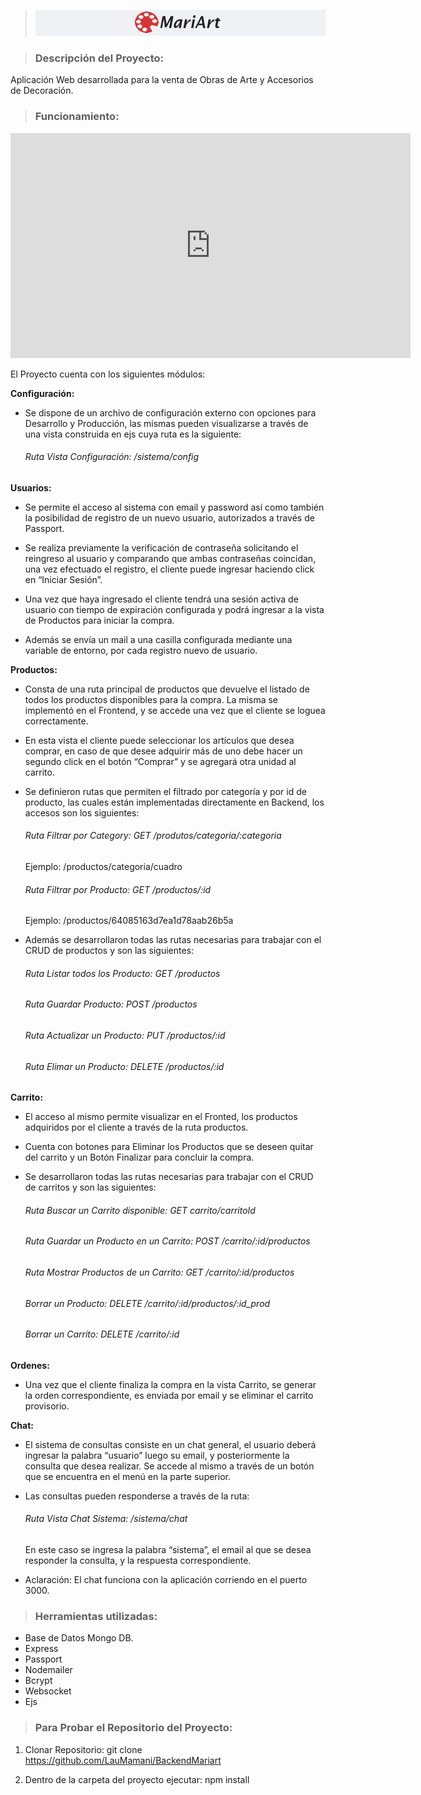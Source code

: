> ![logo MariArt](./assets/img/logo.png)

> ### Descripción del Proyecto:

<p>Aplicación Web desarrollada para la venta de Obras de Arte y Accesorios de Decoración.</p>



> ### Funcionamiento:


<iframe title="vimeo-player" src="https://player.vimeo.com/video/806141476?h=51892ef862" width="640" height="360" frameborder="0" allowfullscreen></iframe>



El Proyecto cuenta con los siguientes módulos:

**Configuración:**

- Se dispone de un archivo de configuración externo con opciones para Desarrollo y Producción, las mismas pueden visualizarse a través de una vista construida en ejs cuya ruta es la siguiente:
   ###### Ruta Vista Configuración: /sistema/config

**Usuarios:**

- Se permite el acceso al sistema con email y password  así como también la posibilidad de registro de un nuevo usuario, autorizados a través de Passport.

- Se realiza previamente la verificación de contraseña solicitando el reingreso al usuario y comparando que ambas contraseñas coincidan, una vez efectuado el registro, el cliente puede ingresar haciendo click en “Iniciar Sesión”.

- Una vez que haya ingresado el cliente tendrá una sesión activa de usuario con tiempo de expiración configurada y podrá ingresar a la vista de Productos para iniciar la compra.

- Además se envía un mail a una casilla configurada mediante una variable de entorno, por cada registro nuevo de usuario.

**Productos:**

- Consta de una ruta principal de productos que devuelve el listado de todos los productos disponibles para la compra. La misma se implementó en el Frontend,  y se accede una vez que el cliente se loguea correctamente.

- En esta vista el cliente puede seleccionar los artículos que desea comprar, en caso de que desee adquirir más de uno debe hacer un segundo click en el botón “Comprar” y se agregará otra unidad al carrito.

- Se definieron rutas que permiten el filtrado por categoría y por id de producto, las cuales están implementadas directamente en  Backend, los accesos son los siguientes:

   ###### Ruta Filtrar por Category: GET /produtos/categoria/:categoria
   Ejemplo: /productos/categoria/cuadro
   ###### Ruta Filtrar por Producto: GET /productos/:id
   Ejemplo: /productos/64085163d7ea1d78aab26b5a

- Además se desarrollaron todas las rutas necesarias para trabajar con el CRUD de productos y son las siguientes:
   ###### Ruta Listar todos los Producto: GET /productos
   ###### Ruta Guardar Producto: POST /productos
   ###### Ruta Actualizar un Producto: PUT /productos/:id
   ###### Ruta Elimar un Producto: DELETE /productos/:id


**Carrito:**

- El acceso al mismo permite visualizar en el Fronted, los productos adquiridos por el cliente a través de la ruta productos.

- Cuenta con botones para Eliminar los Productos que se deseen quitar del carrito y un Botón Finalizar para concluir la compra.

- Se desarrollaron todas las rutas necesarias para trabajar con el CRUD de carritos  y son las siguientes:

   ###### Ruta Buscar un Carrito disponible: GET carrito/carritoId
   ###### Ruta Guardar un Producto en un Carrito: POST /carrito/:id/productos
   ###### Ruta Mostrar Productos de un Carrito: GET /carrito/:id/productos
   ###### Borrar un Producto: DELETE /carrito/:id/productos/:id_prod
   ###### Borrar un Carrito: DELETE /carrito/:id

**Ordenes:**

- Una vez que el cliente finaliza la compra en la vista Carrito, se  generar la orden correspondiente, es enviada por email y se eliminar el carrito provisorio.

**Chat:**

- El sistema de consultas consiste en un chat general, el usuario deberá ingresar la palabra “usuario” luego su email, y posteriormente la consulta que desea realizar. Se accede al mismo a través de un botón que se encuentra en el menú en la parte superior.

- Las consultas pueden responderse a través de la ruta: 
   ###### Ruta Vista Chat Sistema: /sistema/chat

  En este caso se ingresa la palabra “sistema”, el email al que se desea responder la consulta, y la respuesta correspondiente.

 * Aclaración: El chat funciona con la aplicación corriendo en el puerto 3000.

> ### Herramientas utilizadas:

- Base de Datos Mongo DB.
- Express
- Passport
- Nodemailer
- Bcrypt
- Websocket
- Ejs

> ### Para Probar el Repositorio del Proyecto:

1. Clonar Repositorio: git clone https://github.com/LauMamani/BackendMariart 

2. Dentro de la carpeta del proyecto ejecutar: npm install

